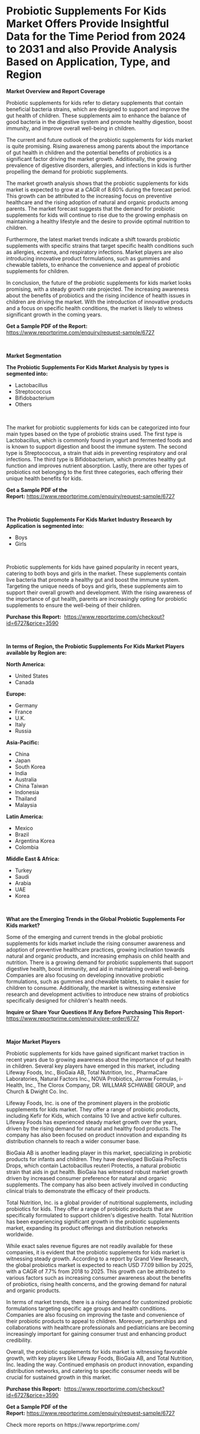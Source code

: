 <p><h1>Probiotic Supplements For Kids Market Offers Provide Insightful Data for the Time Period from 2024 to 2031 and also Provide Analysis Based on Application, Type, and Region</h1></p><p><strong>Market Overview and Report Coverage</strong></p>
<p><p>Probiotic supplements for kids refer to dietary supplements that contain beneficial bacteria strains, which are designed to support and improve the gut health of children. These supplements aim to enhance the balance of good bacteria in the digestive system and promote healthy digestion, boost immunity, and improve overall well-being in children.</p><p>The current and future outlook of the probiotic supplements for kids market is quite promising. Rising awareness among parents about the importance of gut health in children and the potential benefits of probiotics is a significant factor driving the market growth. Additionally, the growing prevalence of digestive disorders, allergies, and infections in kids is further propelling the demand for probiotic supplements.</p><p>The market growth analysis shows that the probiotic supplements for kids market is expected to grow at a CAGR of 8.60% during the forecast period. This growth can be attributed to the increasing focus on preventive healthcare and the rising adoption of natural and organic products among parents. The market forecast suggests that the demand for probiotic supplements for kids will continue to rise due to the growing emphasis on maintaining a healthy lifestyle and the desire to provide optimal nutrition to children.</p><p>Furthermore, the latest market trends indicate a shift towards probiotic supplements with specific strains that target specific health conditions such as allergies, eczema, and respiratory infections. Market players are also introducing innovative product formulations, such as gummies and chewable tablets, to enhance the convenience and appeal of probiotic supplements for children.</p><p>In conclusion, the future of the probiotic supplements for kids market looks promising, with a steady growth rate projected. The increasing awareness about the benefits of probiotics and the rising incidence of health issues in children are driving the market. With the introduction of innovative products and a focus on specific health conditions, the market is likely to witness significant growth in the coming years.</p></p>
<p><strong>Get a Sample PDF of the Report:</strong> <a href="https://www.reportprime.com/enquiry/request-sample/6727">https://www.reportprime.com/enquiry/request-sample/6727</a></p>
<p>&nbsp;</p>
<p><strong>Market Segmentation</strong></p>
<p><strong>The Probiotic Supplements For Kids Market Analysis by types is segmented into:</strong></p>
<p><ul><li>Lactobacillus</li><li>Streptococcus</li><li>Bifidobacterium</li><li>Others</li></ul></p>
<p>&nbsp;</p>
<p><p>The market for probiotic supplements for kids can be categorized into four main types based on the type of probiotic strains used. The first type is Lactobacillus, which is commonly found in yogurt and fermented foods and is known to support digestion and boost the immune system. The second type is Streptococcus, a strain that aids in preventing respiratory and oral infections. The third type is Bifidobacterium, which promotes healthy gut function and improves nutrient absorption. Lastly, there are other types of probiotics not belonging to the first three categories, each offering their unique health benefits for kids.</p></p>
<p><strong>Get a Sample PDF of the Report:</strong>&nbsp;<a href="https://www.reportprime.com/enquiry/request-sample/6727">https://www.reportprime.com/enquiry/request-sample/6727</a></p>
<p>&nbsp;</p>
<p><strong>The Probiotic Supplements For Kids Market Industry Research by Application is segmented into:</strong></p>
<p><ul><li>Boys</li><li>Girls</li></ul></p>
<p>&nbsp;</p>
<p><p>Probiotic supplements for kids have gained popularity in recent years, catering to both boys and girls in the market. These supplements contain live bacteria that promote a healthy gut and boost the immune system. Targeting the unique needs of boys and girls, these supplements aim to support their overall growth and development. With the rising awareness of the importance of gut health, parents are increasingly opting for probiotic supplements to ensure the well-being of their children.</p></p>
<p><strong>Purchase this Report:</strong>&nbsp; <a href="https://www.reportprime.com/checkout?id=6727&price=3590">https://www.reportprime.com/checkout?id=6727&price=3590</a></p>
<p>&nbsp;</p>
<p><strong>In terms of Region, the Probiotic Supplements For Kids Market Players available by Region are:</strong></p>
<p>
    <p> <strong> North America: </strong>
        <ul>
            <li>United States</li>
            <li>Canada</li>
        </ul>
        </p> 
    <p> <strong> Europe: </strong>
        <ul>
            <li>Germany</li>
            <li>France</li>
            <li>U.K.</li>
            <li>Italy</li>
            <li>Russia</li>
        </ul>
        </p> 
    <p> <strong> Asia-Pacific: </strong>
        <ul>
            <li>China</li>
            <li>Japan</li>
            <li>South Korea</li>
            <li>India</li>
            <li>Australia</li>
            <li>China Taiwan</li>
            <li>Indonesia</li>
            <li>Thailand</li>
            <li>Malaysia</li>
        </ul>
        </p> 
    <p> <strong> Latin America: </strong>
        <ul>
            <li>Mexico</li>
            <li>Brazil</li>
            <li>Argentina Korea</li>
            <li>Colombia</li>
        </ul>
        </p> 
    <p> <strong> Middle East & Africa: </strong>
        <ul>
            <li>Turkey</li>
            <li>Saudi</li>
            <li>Arabia</li>
            <li>UAE</li>
            <li>Korea</li>
        </ul>
    </p>
    </p>
<p>&nbsp;</p>
<p><strong>What are the Emerging Trends in the Global Probiotic Supplements For Kids market?</strong></p>
<p><p>Some of the emerging and current trends in the global probiotic supplements for kids market include the rising consumer awareness and adoption of preventive healthcare practices, growing inclination towards natural and organic products, and increasing emphasis on child health and nutrition. There is a growing demand for probiotic supplements that support digestive health, boost immunity, and aid in maintaining overall well-being. Companies are also focusing on developing innovative probiotic formulations, such as gummies and chewable tablets, to make it easier for children to consume. Additionally, the market is witnessing extensive research and development activities to introduce new strains of probiotics specifically designed for children's health needs.</p></p>
<p><strong>Inquire or Share Your Questions If Any Before Purchasing This Report</strong>- <a href="https://www.reportprime.com/enquiry/pre-order/6727">https://www.reportprime.com/enquiry/pre-order/6727</a></p>
<p>&nbsp;</p>
<p><strong>Major Market Players</strong></p>
<p><p>Probiotic supplements for kids have gained significant market traction in recent years due to growing awareness about the importance of gut health in children. Several key players have emerged in this market, including Lifeway Foods, Inc., BioGaia AB, Total Nutrition, Inc., PharmaCare Laboratories, Natural Factors Inc., NOVA Probiotics, Jarrow Formulas, i-Health, Inc., The Clorox Company, DR. WILLMAR SCHWABE GROUP, and Church & Dwight Co. Inc.</p><p>Lifeway Foods, Inc. is one of the prominent players in the probiotic supplements for kids market. They offer a range of probiotic products, including Kefir for Kids, which contains 10 live and active kefir cultures. Lifeway Foods has experienced steady market growth over the years, driven by the rising demand for natural and healthy food products. The company has also been focused on product innovation and expanding its distribution channels to reach a wider consumer base.</p><p>BioGaia AB is another leading player in this market, specializing in probiotic products for infants and children. They have developed BioGaia ProTectis Drops, which contain Lactobacillus reuteri Protectis, a natural probiotic strain that aids in gut health. BioGaia has witnessed robust market growth driven by increased consumer preference for natural and organic supplements. The company has also been actively involved in conducting clinical trials to demonstrate the efficacy of their products.</p><p>Total Nutrition, Inc. is a global provider of nutritional supplements, including probiotics for kids. They offer a range of probiotic products that are specifically formulated to support children's digestive health. Total Nutrition has been experiencing significant growth in the probiotic supplements market, expanding its product offerings and distribution networks worldwide.</p><p>While exact sales revenue figures are not readily available for these companies, it is evident that the probiotic supplements for kids market is witnessing steady growth. According to a report by Grand View Research, the global probiotics market is expected to reach USD 77.09 billion by 2025, with a CAGR of 7.7% from 2018 to 2025. This growth can be attributed to various factors such as increasing consumer awareness about the benefits of probiotics, rising health concerns, and the growing demand for natural and organic products.</p><p>In terms of market trends, there is a rising demand for customized probiotic formulations targeting specific age groups and health conditions. Companies are also focusing on improving the taste and convenience of their probiotic products to appeal to children. Moreover, partnerships and collaborations with healthcare professionals and pediatricians are becoming increasingly important for gaining consumer trust and enhancing product credibility.</p><p>Overall, the probiotic supplements for kids market is witnessing favorable growth, with key players like Lifeway Foods, BioGaia AB, and Total Nutrition, Inc. leading the way. Continued emphasis on product innovation, expanding distribution networks, and catering to specific consumer needs will be crucial for sustained growth in this market.</p></p>
<p><strong>Purchase this Report:</strong>&nbsp;&nbsp;<a href="https://www.reportprime.com/checkout?id=6727&price=3590">https://www.reportprime.com/checkout?id=6727&price=3590</a></p>
<p></p>
<p><strong>Get a Sample PDF of the Report:</strong>&nbsp;<a href="https://www.reportprime.com/enquiry/request-sample/6727">https://www.reportprime.com/enquiry/request-sample/6727</a></p>
<p>Check more reports on https://www.reportprime.com/</p>